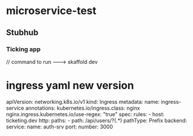 # microservice-test 
## Stubhub 
### Ticking app

// command to run --->  skaffold dev

# ingress yaml new version 

apiVersion: networking.k8s.io/v1
kind: Ingress
metadata:
  name: ingress-service
  annotations:
    kubernetes.io/ingress.class: nginx
    nginx.ingress.kubernetes.io/use-regex: "true"
spec:
  rules:
    - host: ticketing.dev
      http:
        paths:
          - path: /api/users/?(.*)
            pathType: Prefix
            backend:
              service:
                name: auth-srv
                port:
                  number: 3000